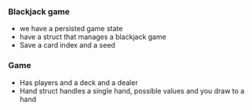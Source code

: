 ### Blackjack game

- we have a persisted game state
- have a struct that manages a blackjack game
- Save a card index and a seed

### Game
- Has players and a deck and a dealer
- Hand struct handles a single hand, possible values and you draw to a hand